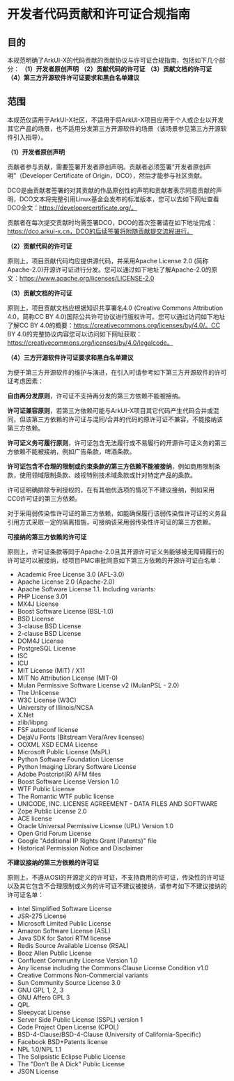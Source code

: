 # 开发者代码贡献和许可证合规指南

## 目的

本规范明确了ArkUI-X的代码贡献的贡献协议与许可证合规指南，包括如下几个部分：
**（1）开发者原创声明**
**（2）贡献代码的许可证**
**（3）贡献文档的许可证**
**（4）第三方开源软件许可证要求和黑白名单建议**

## 范围

本规范仅适用于ArkUI-X社区，不适用于将ArkUI-X项目应用于个人或企业以开发其它产品的场景，也不适用分发第三方开源软件的场景（该场景参见第三方开源软件引入指导）。

**（1）开发者原创声明**

贡献者参与贡献，需要签署开发者原创声明。贡献者必须签署“开发者原创声明”（Developer Certificate of Origin，DCO），然后才能参与社区贡献。

DCO是由贡献者签署的对其贡献的作品原创性的声明和贡献者表示同意贡献的声明，DCO文本将完整引用Linux基金会发布的标准版本，您可以去如下网址查看DCO全文：https://developercertificate.org/。

贡献者在每次提交贡献时均需签署DCO，DCO的首次签署请在如下地址完成：https://dco.arkui-x.cn，DCO的后续签署将附随贡献提交流程进行。

**（2）贡献代码的许可证**

原则上，项目贡献代码均应提供源代码，并采用Apache License 2.0 (简称Apache-2.0)开源许可证进行分发。您可以通过如下地址了解Apache-2.0的原文：https://www.apache.org/licenses/LICENSE-2.0

**（3）贡献文档的许可证**

原则上，项目贡献文档应根据知识共享署名4.0 (Creative Commons Attribution 4.0，简称CC BY 4.0)国际公共许可协议进行版权许可。您可以通过访问如下地址了解CC BY 4.0的概要：https://creativecommons.org/licenses/by/4.0/。CC BY 4.0的完整协议内容您可以访问如下网址获取：https://creativecommons.org/licenses/by/4.0/legalcode。

**（4）三方开源软件许可证要求和黑白名单建议**

为便于第三方开源软件的维护与演进，在引入时请参考如下第三方开源软件的许可证考虑因素：

**自由再分发原则**，许可证不支持再分发的第三方依赖不能被接纳。

**许可证兼容原则**，若第三方依赖可能与ArkUI-X项目其它代码产生代码合并或混同，但该第三方依赖的许可证与混同/合并的代码的原许可证不兼容，不能接纳该第三方依赖。

**许可证义务可履行原则**，许可证包含无法履行或不易履行的开源许可证义务的第三方依赖不能被接纳，例如广告条款，啤酒条款。

**许可证包含不合理的限制或约束条款的第三方依赖不能被接纳**，例如商用限制条款，使用领域限制条款、歧视特别技术域条款或针对特定产品的条款。

许可证明确排除专利授权的，在有其他优选项的情况下不建议接纳，例如采用CC0许可证的第三方依赖。

对于采用弱传染性许可证的第三方依赖，如能确保履行该弱传染性许可证的义务且引用方式采取一定的隔离措施，可接纳该采用弱传染性许可证的第三方依赖。

**可接纳的第三方依赖的许可证**

原则上，许可证条款等同于Apache-2.0且其开源许可证义务能够被无障碍履行的许可证可以被接纳，经项目PMC审批同意如下第三方依赖的开源许可证白名单：

*  Academic Free License 3.0 (AFL-3.0)
*  Apache License 2.0 (Apache-2.0)
*  Apache Software License 1.1. Including variants:
*   PHP License 3.01
*   MX4J License
*  Boost Software License (BSL-1.0)
*  BSD License
*  3-clause BSD License
*  2-clause BSD License
*  DOM4J License
*  PostgreSQL License
*  ISC
*  ICU
*  MIT License (MIT) / X11
*  MIT No Attribution License (MIT-0)
*  Mulan Permissive Software License v2 (MulanPSL - 2.0)
*  The Unlicense
*  W3C License (W3C)
*  University of Illinois/NCSA
*  X.Net
*  zlib/libpng
*  FSF autoconf license
*  DejaVu Fonts (Bitstream Vera/Arev licenses)
*  OOXML XSD ECMA License
*  Microsoft Public License (MsPL)
*  Python Software Foundation License
*  Python Imaging Library Software License
*  Adobe Postcript(R) AFM files
*  Boost Software License Version 1.0
*  WTF Public License
*  The Romantic WTF public license
*  UNICODE, INC. LICENSE AGREEMENT - DATA FILES AND SOFTWARE
*  Zope Public License 2.0
*  ACE license
*  Oracle Universal Permissive License (UPL) Version 1.0
*  Open Grid Forum License
*  Google "Additional IP Rights Grant (Patents)" file
*  Historical Permission Notice and Disclaimer

**不建议接纳的第三方依赖的许可证**

原则上，不遵从OSI的开源定义的许可证，不支持商用的许可证，传染性的许可证以及其它包含不合理限制或义务的许可证不建议被接纳，请参考如下不建议接纳的许可证名单：

*  Intel Simplified Software License
*  JSR-275 License
*  Microsoft Limited Public License
*  Amazon Software License (ASL)
*  Java SDK for Satori RTM license
*  Redis Source Available License (RSAL)
*  Booz Allen Public License
*  Confluent Community License Version 1.0
*  Any license including the Commons Clause License Condition v1.0
*  Creative Commons Non-Commercial variants
*  Sun Community Source License 3.0
*  GNU GPL 1, 2, 3
*  GNU Affero GPL 3
*  QPL
*  Sleepycat License
*  Server Side Public License (SSPL) version 1
*  Code Project Open License (CPOL)
*  BSD-4-Clause/BSD-4-Clause (University of California-Specific)
*  Facebook BSD+Patents license
*  NPL 1.0/NPL 1.1
*  The Solipsistic Eclipse Public License
*  The "Don't Be A Dick" Public License
*  JSON License